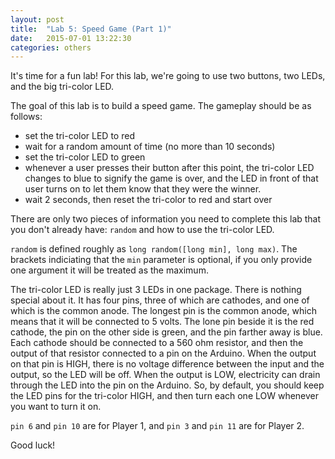 ```yaml
---
layout: post
title:  "Lab 5: Speed Game (Part 1)"
date:   2015-07-01 13:22:30
categories: others
---
```


It's time for a fun lab! For this lab, we're going to use two buttons, two LEDs, and the big tri-color LED.

The goal of this lab is to build a speed game. The gameplay should be as follows:

- set the tri-color LED to red
- wait for a random amount of time (no more than 10 seconds)
- set the tri-color LED to green
- whenever a user presses their button after this point, the tri-color LED changes to blue to signify the game is over, and the LED in front of that user turns on to let them know that they were the winner.
- wait 2 seconds, then reset the tri-color to red and start over

There are only two pieces of information you need to complete this lab that you don't already have: `random` and how to use the tri-color LED.

`random` is defined roughly as `long random([long min], long max)`. The brackets indiciating that the `min` parameter is optional, if you only provide one argument it will be treated as the maximum.

The tri-color LED is really just 3 LEDs in one package. There is nothing special about it. It has four pins, three of which are cathodes, and one of which is the common anode. The longest pin is the common anode, which means that it will be connected to 5 volts. The lone pin beside it is the red cathode, the pin on the other side is green, and the pin farther away is blue. Each cathode should be connected to a 560 ohm resistor, and then the output of that resistor connected to a pin on the Arduino. When the output on that pin is HIGH, there is no voltage difference between the input and the output, so the LED will be off. When the output is LOW, electricity can drain through the LED into the pin on the Arduino. So, by default, you should keep the LED pins for the tri-color HIGH, and then turn each one LOW whenever you want to turn it on.

`pin 6` and `pin 10` are for Player 1, and `pin 3` and `pin 11` are for Player 2.

Good luck!
